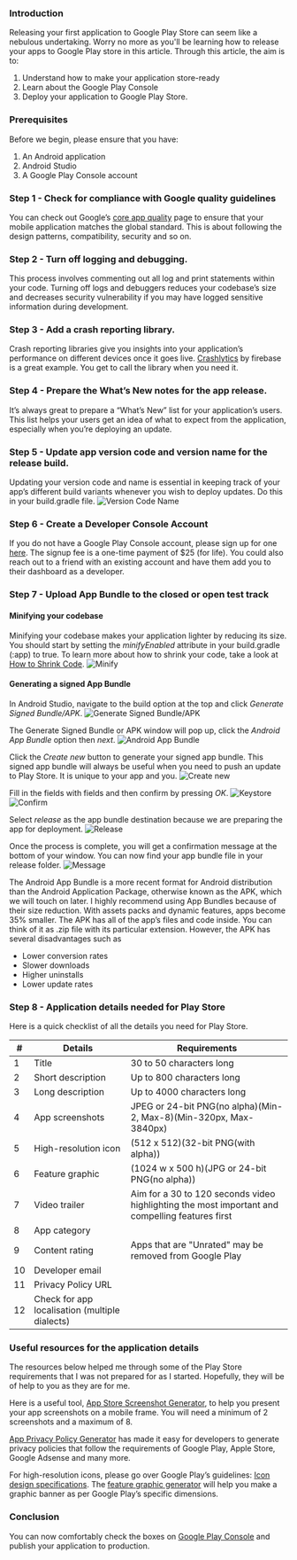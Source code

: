 ### Introduction
Releasing your first application to Google Play Store can seem like a nebulous undertaking. Worry no more as you'll be learning how to release your apps to Google Play store in this article. Through this article, the aim is to:
1. Understand how to make your application store-ready
2. Learn about the Google Play Console
3. Deploy your application to Google Play Store. 

### Prerequisites
Before we begin, please ensure that you have:
1. An Android application
2. Android Studio
3. A Google Play Console account

### Step 1 - Check for compliance with Google quality guidelines
You can check out Google’s [core app quality](https://developer.android.com/docs/quality-guidelines/core-app-quality) page to ensure that your mobile application matches the global standard. This is about following the design patterns, compatibility, security and so on.

### Step 2 - Turn off logging and debugging.
This process involves commenting out all log and print statements within your code. Turning off logs and debuggers reduces your codebase’s size and decreases security vulnerability if you may have logged sensitive information during development.

### Step 3 - Add a crash reporting library.
Crash reporting libraries give you insights into your application’s performance on different devices once it goes live. [Crashlytics](https://firebase.google.com/docs/crashlytics) by firebase is a great example. You get to call the library when you need it.

### Step 4 - Prepare the What’s New notes for the app release.
It’s always great to prepare a “What’s New” list for your application’s users. This list helps your users get an idea of what to expect from the application, especially when you’re deploying an update.

### Step 5 - Update app version code and version name for the release build.
Updating your version code and name is essential in keeping track of your app’s different build variants whenever you wish to deploy updates. Do this in your build.gradle file.
![Version Code Name](version_code_name.png)

### Step 6 - Create a Developer Console Account
If you do not have a Google Play Console account, please sign up for one [here](https://play.google.com/apps/publish). The signup fee is a one-time payment of $25 (for life). You could also reach out to a friend with an existing account and have them add you to their dashboard as a developer.

### Step 7 - Upload App Bundle to the closed or open test track
#### Minifying your codebase
Minifying your codebase makes your application lighter by reducing its size. 
You should start by setting the _minifyEnabled_ attribute in your build.gradle (:app) to true. To learn more about how to shrink your code, take a look at [How to Shrink Code](https://developer.android.com/studio/build/shrink-code).
![Minify](minify.png)

#### Generating a signed App Bundle
In Android Studio, navigate to the build option at the top and click _Generate Signed Bundle/APK_.
![Generate Signed Bundle/APK](generate_app_bundle.png)

The Generate Signed Bundle or APK window will pop up, click the _Android App Bundle_ option then _next_.
![Android App Bundle](android_app_bundle.png)

Click the _Create new_ button to generate your signed app bundle. This signed app bundle will always be useful when you need to push an update to Play Store. It is unique to your app and you.
![Create new](create_new.png)

Fill in the fields with fields and then confirm by pressing _OK_.
![Keystore](key_store.png)
![Confirm](confirm.png)

Select _release_ as the app bundle destination because we are preparing the app for deployment.
![Release](release.png)

Once the process is complete, you will get a confirmation message at the bottom of your window. You can now find your app bundle file in your release folder.
![Message](message.png)

The Android App Bundle is a more recent format for Android distribution than the Android Application Package, otherwise known as the APK, which we will touch on later. I highly recommend using App Bundles because of their size reduction. With assets packs and dynamic features, apps become 35% smaller.
The APK has all of the app’s files and code inside. You can think of it as .zip file with its particular extension. However, the APK has several disadvantages such as
- Lower conversion rates
- Slower downloads
- Higher uninstalls
- Lower update rates

### Step 8 - Application details needed for Play Store
Here is a quick checklist of all the details you need for Play Store.


| #   | Details                                        | Requirements |
| --- | --------------------                           | ----------- |
| 1   | Title                                          | 30 to 50 characters long |
| 2   | Short description                              | Up to 800 characters long |
| 3   | Long description                               | Up to 4000 characters long |
| 4   | App screenshots                                | JPEG or 24-bit PNG(no alpha)(Min-2, Max-8)(Min-320px, Max-3840px)|
| 5   | High-resolution icon                           | (512 x 512)(32-bit PNG(with alpha))|
| 6   | Feature graphic                                | (1024 w x 500 h)(JPG or 24-bit PNG(no alpha)) |
| 7   | Video trailer                                  | Aim for a 30 to 120 seconds video highlighting the most important and compelling features first|
| 8   | App category                                   |  |
| 9   | Content rating                                 | Apps that are "Unrated" may be removed from Google Play |
| 10  | Developer email                                |  |
| 11  | Privacy Policy URL                             |  |
| 12  | Check for app localisation (multiple dialects) |  |


### Useful resources for the application details
The resources below helped me through some of the Play Store requirements that I was not prepared for as I started. Hopefully, they will be of help to you as they are for me.

Here is a useful tool, [App Store Screenshot Generator](https://www.appstorescreenshot.com/),  to help you present your app screenshots on a mobile frame. You will need a minimum of 2 screenshots and a maximum of 8.

[App Privacy Policy Generator](https://app-privacy-policy-generator.firebaseapp.com/) has made it easy for developers to generate privacy policies that follow the requirements of Google Play, Apple Store, Google Adsense and many 
more.

For high-resolution icons, please go over Google Play’s guidelines: [Icon design specifications](https://developer.android.com/google-play/resources/icon-design-specifications).
The [feature graphic generator](https://www.norio.be/graphic-generator/) will help you make a graphic banner as per Google Play’s specific dimensions.

### Conclusion
You can now comfortably check the boxes on [Google Play Console](https://play.google.com/apps/publish) and publish your application to production.